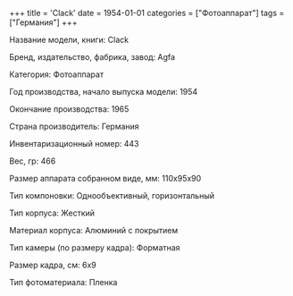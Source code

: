 +++
title = 'Clack'
date = 1954-01-01
categories = ["Фотоаппарат"]
tags = ["Германия"]
+++

Название модели, книги: Clack

Бренд, издательство, фабрика, завод: Agfa

Категория: Фотоаппарат

Год производства, начало выпуска модели: 1954

Окончание производства: 1965

Страна производитель: Германия

Инвентаризационный номер: 443

Вес, гр: 466

Размер аппарата  собранном виде, мм: 110x95x90

Тип компоновки: Однообъективный, горизонтальный

Тип корпуса: Жесткий

Материал корпуса: Алюминий с покрытием

Тип камеры (по размеру кадра): Форматная

Размер кадра, см: 6х9

Тип фотоматериала: Пленка

